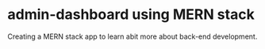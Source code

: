 # admin-dashboard using MERN stack

Creating a MERN stack app to learn abit more about back-end development.
